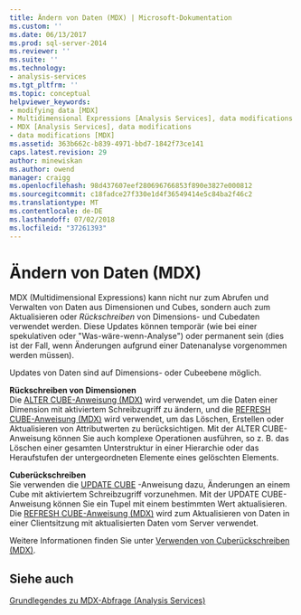 ```yaml
---
title: Ändern von Daten (MDX) | Microsoft-Dokumentation
ms.custom: ''
ms.date: 06/13/2017
ms.prod: sql-server-2014
ms.reviewer: ''
ms.suite: ''
ms.technology:
- analysis-services
ms.tgt_pltfrm: ''
ms.topic: conceptual
helpviewer_keywords:
- modifying data [MDX]
- Multidimensional Expressions [Analysis Services], data modifications
- MDX [Analysis Services], data modifications
- data modifications [MDX]
ms.assetid: 363b662c-b839-4971-bbd7-1842f73ce141
caps.latest.revision: 29
author: minewiskan
ms.author: owend
manager: craigg
ms.openlocfilehash: 98d437607eef280696766853f890e3827e000812
ms.sourcegitcommit: c18fadce27f330e1d4f36549414e5c84ba2f46c2
ms.translationtype: MT
ms.contentlocale: de-DE
ms.lasthandoff: 07/02/2018
ms.locfileid: "37261393"
---
```

# <a name="modifying-data-mdx"></a>Ändern von Daten (MDX)
  MDX (Multidimensional Expressions) kann nicht nur zum Abrufen und Verwalten von Daten aus Dimensionen und Cubes, sondern auch zum Aktualisieren oder *Rückschreiben* von Dimensions- und Cubedaten verwendet werden. Diese Updates können temporär (wie bei einer spekulativen oder "Was-wäre-wenn-Analyse") oder permanent sein (dies ist der Fall, wenn Änderungen aufgrund einer Datenanalyse vorgenommen werden müssen).  
  
 Updates von Daten sind auf Dimensions- oder Cubeebene möglich.  
  
 **Rückschreiben von Dimensionen**  
 Die [ALTER CUBE-Anweisung (MDX)](/sql/mdx/mdx-data-definition-alter-cube) wird verwendet, um die Daten einer Dimension mit aktiviertem Schreibzugriff zu ändern, und die [REFRESH CUBE-Anweisung (MDX)](/sql/mdx/mdx-data-definition-refresh-cube) wird verwendet, um das Löschen, Erstellen oder Aktualisieren von Attributwerten zu berücksichtigen. Mit der ALTER CUBE-Anweisung können Sie auch komplexe Operationen ausführen, so z. B. das Löschen einer gesamten Unterstruktur in einer Hierarchie oder das Heraufstufen der untergeordneten Elemente eines gelöschten Elements.  
  
 **Cuberückschreiben**  
 Sie verwenden die [UPDATE CUBE](/sql/mdx/mdx-data-manipulation-update-cube) -Anweisung dazu, Änderungen an einem Cube mit aktiviertem Schreibzugriff vorzunehmen. Mit der UPDATE CUBE-Anweisung können Sie ein Tupel mit einem bestimmten Wert aktualisieren. Die [REFRESH CUBE-Anweisung (MDX)](/sql/mdx/mdx-data-definition-refresh-cube) wird zum Aktualisieren von Daten in einer Clientsitzung mit aktualisierten Daten vom Server verwendet.  
  
 Weitere Informationen finden Sie unter [Verwenden von Cuberückschreiben &#40;MDX&#41;](mdx-data-modification-using-cube-writebacks.md).  
  
## <a name="see-also"></a>Siehe auch  
 [Grundlegendes zu MDX-Abfrage &#40;Analysis Services&#41;](mdx-query-fundamentals-analysis-services.md)  
  
  
